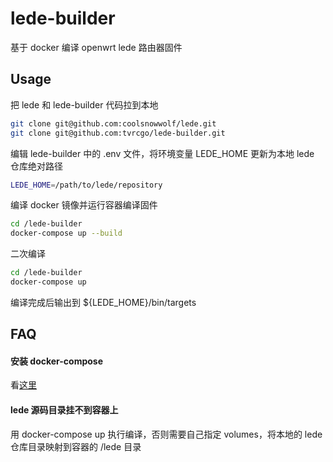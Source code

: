 # lede-builder

基于 docker 编译 openwrt lede 路由器固件

## Usage

把 lede 和 lede-builder 代码拉到本地

```bash
git clone git@github.com:coolsnowwolf/lede.git
git clone git@github.com:tvrcgo/lede-builder.git
```

编辑 lede-builder 中的 .env 文件，将环境变量 LEDE_HOME 更新为本地 lede 仓库绝对路径

```bash
LEDE_HOME=/path/to/lede/repository
```

编译 docker 镜像并运行容器编译固件

```bash
cd /lede-builder
docker-compose up --build
```

二次编译

```bash
cd /lede-builder
docker-compose up
```

编译完成后输出到 ${LEDE_HOME}/bin/targets

## FAQ

#### 安装 docker-compose

看[这里](https://docs.docker.com/compose/install/)

#### lede 源码目录挂不到容器上

用 docker-compose up 执行编译，否则需要自己指定 volumes，将本地的 lede 仓库目录映射到容器的 /lede 目录
